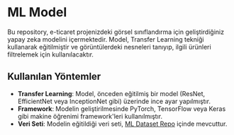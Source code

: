 # ML Model
Bu repository, e-ticaret projenizdeki görsel sınıflandırma için geliştirdiğiniz yapay zeka modelini içermektedir. Model, Transfer Learning tekniği kullanarak eğitilmiştir ve görüntülerdeki nesneleri tanıyıp, ilgili ürünleri filtrelemek için kullanılacaktır.

## Kullanılan Yöntemler
- **Transfer Learning**: Model, önceden eğitilmiş bir model (ResNet, EfficientNet veya InceptionNet gibi) üzerinde ince ayar yapılmıştır.
- **Framework**: Modelin geliştirilmesinde PyTorch, TensorFlow veya Keras gibi makine öğrenimi framework'leri kullanılmıştır.
- **Veri Seti**: Modelin eğitildiği veri seti, [ML Dataset Repo](https://github.com/beida-ce/ML_dataset.git) içinde mevcuttur.
